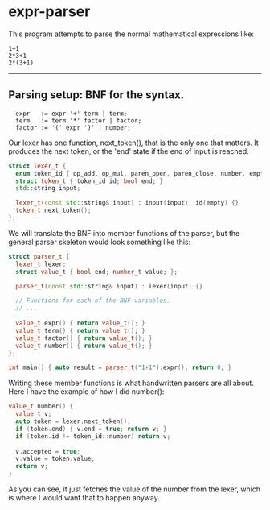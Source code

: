 # expr-parser

This program attempts to parse the normal mathematical expressions like:

```
1+1
2*3+1
2*(3+1)
```

---
## Parsing setup: BNF for the syntax.

```
  expr   := expr '+' term | term;
  term   := term '*' factor | factor;
  factor := '(' expr ')' | number;
```

Our lexer has one function, next_token(), that is the only one that matters. It
produces the next token, or the 'end' state if the end of input is reached.

```cpp
struct lexer_t {
  enum token_id { op_add, op_mul, paren_open, paren_close, number, empty };
  struct token_t { token_id id; bool end; }
  std::string input;

  lexer_t(const std::string& input) : input(input), id(empty) {}
  token_t next_token();
};
```

We will translate the BNF into member functions of the parser, but the
general parser skeleton would look something like this:

```cpp
struct parser_t {
  lexer_t lexer;
  struct value_t { bool end; number_t value; };

  parser_t(const std::string& input) : lexer(input) {}

  // Functions for each of the BNF variables.
  // ...
  
  value_t expr() { return value_t(); }
  value_t term() { return value_t(); }
  value_t factor() { return value_t(); }
  value_t number() { return value_t(); }
};

int main() { auto result = parser_t("1+1").expr(); return 0; }
```

Writing these member functions is what handwritten parsers are all about. Here I have
the example of how I did number():
```cpp
value_t number() {
  value_t v;
  auto token = lexer.next_token();
  if (token.end) { v.end = true; return v; }
  if (token.id != token_id::number) return v;
  
  v.accepted = true;
  v.value = token.value;
  return v;
}
```

As you can see, it just fetches the value of the number
from the lexer, which is where I would want that to happen anyway.
